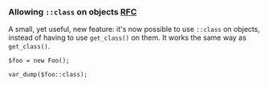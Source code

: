 
###  Allowing `::class` on objects [RFC](https://wiki.php.net/rfc/class_name_literal_on_object)

A small, yet useful, new feature: it\'s now possible to use `::class` on
objects, instead of having to use `get_class()` on them. It works the
same way as `get_class()`.

    $foo = new Foo();

    var_dump($foo::class);
